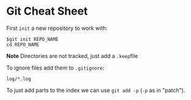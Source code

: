 # Git Cheat Sheet

First `init` a new repository to work with:

```
$git init REPO_NAME
cd REPO_NAME
```

**Note** Directories are not tracked, just add a `.keep`file

To ignore files add them to `.gitignore`:

```
log/*.log
```

To just add parts to the index we can use `git add -p` (`-p` as in "patch").